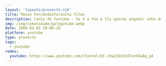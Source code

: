 ```yaml
---
layout: 'layouts/proxecto.njk'
title: Manxo FernándezFurancho Films
description: Canle de Youtube - Se é a túa e lle queres engadir unha descripción e etiquetas, ponte en contacto con nós.
img: /img/comunidade/galegotube.webp
date: 2008-02-02 20:06:28
platform: youtube
type: proxecto
tags:
  - youtube
redes:
  youtube: https://www.youtube.com/channel/UC-shw22OvU2d7vnkSwAq_yA
---
```



